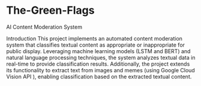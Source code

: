 # The-Green-Flags
AI Content Moderation System

Introduction
This project implements an automated content moderation system that classifies textual content as appropriate or inappropriate for public display. Leveraging machine learning models (LSTM and BERT) and natural language processing techniques, the system analyzes textual data in real-time to provide classification results. Additionally, the project extends its functionality to extract text from images and memes (using Google Cloud Vision API ), enabling classification based on the extracted textual content.
